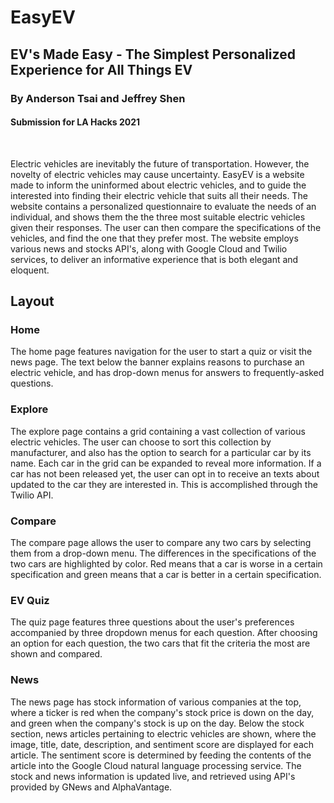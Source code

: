 # EasyEV
## EV's Made Easy - The Simplest Personalized Experience for All Things EV
### By Anderson Tsai and Jeffrey Shen
#### Submission for LA Hacks 2021
<br>

Electric vehicles are inevitably the future of transportation. However, the novelty of electric vehicles may cause uncertainty. EasyEV is a website made to inform the uninformed about electric vehicles, and to guide the interested into finding their electric vehicle that suits all their needs. The website contains a personalized questionnaire to evaluate the needs of an individual, and shows them the the three most suitable electric vehicles given their responses. The user can then compare the specifications of the vehicles, and find the one that they prefer most. The website employs various news and stocks API's, along with Google Cloud and Twilio services, to deliver an informative experience that is both elegant and eloquent.

## Layout
### Home
The home page features navigation for the user to start a quiz or visit the news page. The text below the banner explains reasons to purchase an electric vehicle, and has drop-down menus for answers to frequently-asked questions.

### Explore
The explore page contains a grid containing a vast collection of various electric vehicles. The user can choose to sort this collection by manufacturer, and also has the option to search for a particular car by its name. Each car in the grid can be expanded to reveal more information. If a car has not been released yet, the user can opt in to receive an texts about updated to the car they are interested in. This is accomplished through the Twilio API.

### Compare
The compare page allows the user to compare any two cars by selecting them from a drop-down menu. The differences in the specifications of the two cars are highlighted by color. Red means that a car is worse in a certain specification and green means that a car is better in a certain specification.

### EV Quiz
The quiz page features three questions about the user's preferences accompanied by three dropdown menus for each question. After choosing an option for each question, the two cars that fit the criteria the most are shown and compared.

### News
The news page has stock information of various companies at the top, where a ticker is red when the company's stock price is down on the day, and green when the company's stock is up on the day. Below the stock section, news articles pertaining to electric vehicles are shown, where the image, title, date, description, and sentiment score are displayed for each article. The sentiment score is determined by feeding the contents of the article into the Google Cloud natural language processing service. The stock and news information is updated live, and retrieved using API's provided by GNews and AlphaVantage.
